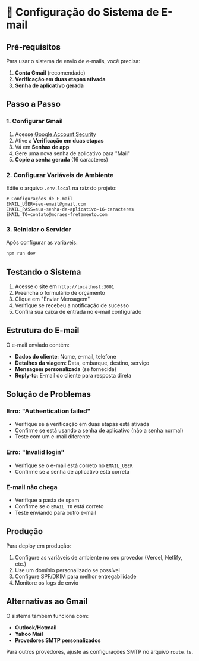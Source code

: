 # 📧 Configuração do Sistema de E-mail

## Pré-requisitos

Para usar o sistema de envio de e-mails, você precisa:

1. **Conta Gmail** (recomendado)
2. **Verificação em duas etapas ativada**
3. **Senha de aplicativo gerada**

## Passo a Passo

### 1. Configurar Gmail

1. Acesse [Google Account Security](https://myaccount.google.com/security)
2. Ative a **Verificação em duas etapas**
3. Vá em **Senhas de app**
4. Gere uma nova senha de aplicativo para "Mail"
5. **Copie a senha gerada** (16 caracteres)

### 2. Configurar Variáveis de Ambiente

Edite o arquivo `.env.local` na raiz do projeto:

```env
# Configurações de E-mail
EMAIL_USER=seu-email@gmail.com
EMAIL_PASS=sua-senha-de-aplicativo-16-caracteres
EMAIL_TO=contato@moraes-fretamento.com
```

### 3. Reiniciar o Servidor

Após configurar as variáveis:

```bash
npm run dev
```

## Testando o Sistema

1. Acesse o site em `http://localhost:3001`
2. Preencha o formulário de orçamento
3. Clique em "Enviar Mensagem"
4. Verifique se recebeu a notificação de sucesso
5. Confira sua caixa de entrada no e-mail configurado

## Estrutura do E-mail

O e-mail enviado contém:

- **Dados do cliente**: Nome, e-mail, telefone
- **Detalhes da viagem**: Data, embarque, destino, serviço
- **Mensagem personalizada** (se fornecida)
- **Reply-to**: E-mail do cliente para resposta direta

## Solução de Problemas

### Erro: "Authentication failed"
- Verifique se a verificação em duas etapas está ativada
- Confirme se está usando a senha de aplicativo (não a senha normal)
- Teste com um e-mail diferente

### Erro: "Invalid login"
- Verifique se o e-mail está correto no `EMAIL_USER`
- Confirme se a senha de aplicativo está correta

### E-mail não chega
- Verifique a pasta de spam
- Confirme se o `EMAIL_TO` está correto
- Teste enviando para outro e-mail

## Produção

Para deploy em produção:

1. Configure as variáveis de ambiente no seu provedor (Vercel, Netlify, etc.)
2. Use um domínio personalizado se possível
3. Configure SPF/DKIM para melhor entregabilidade
4. Monitore os logs de envio

## Alternativas ao Gmail

O sistema também funciona com:

- **Outlook/Hotmail**
- **Yahoo Mail**
- **Provedores SMTP personalizados**

Para outros provedores, ajuste as configurações SMTP no arquivo `route.ts`.